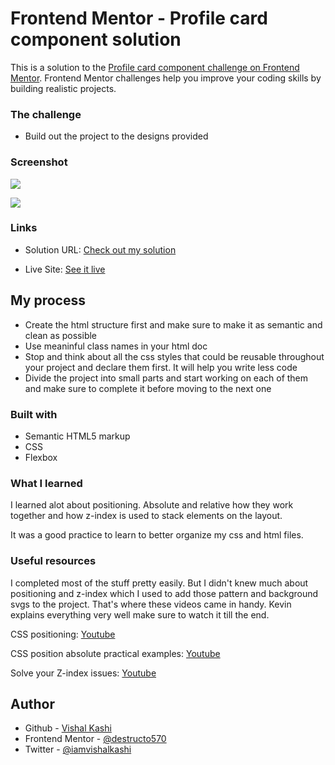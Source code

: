 # Frontend Mentor - Profile card component solution

This is a solution to the [Profile card component challenge on Frontend Mentor](https://www.frontendmentor.io/challenges/profile-card-component-cfArpWshJ). Frontend Mentor challenges help you improve your coding skills by building realistic projects.

### The challenge

- Build out the project to the designs provided

### Screenshot

![](https://imgur.com/Kw7kRCa.jpg)

![](https://imgur.com/NqoFo3Q.jpg)

### Links

- Solution URL: [Check out my solution](https://github.com/destructo570/frontend-mentor-challenges/tree/main/profile-card-component)

- Live Site: [See it live](https://profile-card-component-sable-pi.vercel.app/)

## My process

- Create the html structure first and make sure to make it as semantic and clean as possible
- Use meaninful class names in your html doc
- Stop and think about all the css styles that could be reusable throughout your project and declare them first. It will help you write less code
- Divide the project into small parts and start working on each of them and make sure to complete it before moving to the next one

### Built with

- Semantic HTML5 markup
- CSS
- Flexbox

### What I learned

I learned alot about positioning. Absolute and relative how they work together and how z-index is used to stack elements on the layout.

It was a good practice to learn to better organize my css and html files.

### Useful resources

I completed most of the stuff pretty easily. But I didn't knew much about positioning and z-index which I used to add those pattern and background svgs to the project. That's where these videos came in handy. Kevin explains everything very well make sure to watch it till the end.

CSS positioning: [Youtube](https://www.youtube.com/watch?v=P6UgYq3J3Qs&list=PL3pdbgrei0rU4loF4HqfFRTFstbEXc3n8)

CSS position absolute practical examples: [Youtube](https://www.youtube.com/watch?v=lUaw-AA9HnA&list=PL3pdbgrei0rU4loF4HqfFRTFstbEXc3n8&index=2)

Solve your Z-index issues: [Youtube](https://www.youtube.com/watch?v=uS8l4YRXbaw&list=PL3pdbgrei0rU4loF4HqfFRTFstbEXc3n8&index=3)

## Author

- Github - [Vishal Kashi](https://www.github.com/destructo570)
- Frontend Mentor - [@destructo570](https://www.frontendmentor.io/profile/destructo570)
- Twitter - [@iamvishalkashi](https://www.twitter.com/iamvishalkashi)
